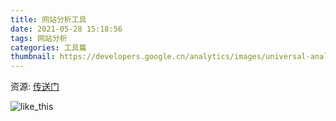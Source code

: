 ```yaml
---
title: 网站分析工具
date: 2021-05-28 15:18:56
tags: 网站分析
categories: 工具篇
thumbnail: https://developers.google.cn/analytics/images/universal-analytics_480.png
---
```


资源:
[传送门](https://marketingplatform.google.com/about/analytics/)

![like_this](https://developers.google.cn/analytics/images/universal-analytics_480.png)
